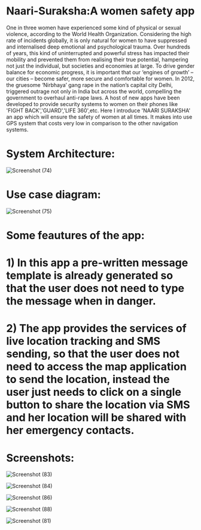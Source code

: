 # Naari-Suraksha:A women safety app
One in three women have experienced some kind of physical or sexual violence, according to the World Health Organization. Considering the high rate of incidents globally, it is only natural for women to have suppressed and internalised deep emotional and psychological trauma. Over hundreds of years, this kind of uninterrupted and powerful stress has impacted their mobility and prevented them from realising their true potential, hampering not just the individual, but societies and economies at large. To drive gender balance for economic progress, it is important that our ‘engines of growth’ – our cities –  become safer, more secure and comfortable for women. In 2012, the gruesome ‘Nirbhaya’ gang rape in the nation’s capital city Delhi, triggered outrage not only in India but across the world, compelling the government to overhaul anti-rape laws.
A host of new apps have been developed to provide security systems to women on their phones like 'FIGHT BACK','GUARD','LIFE 360',etc.
Here I introduce 'NAARI SURAKSHA' an app which will ensure the safety of women at all times. It makes into use GPS system that costs very low in comparison to the other navigation systems.

# System Architecture:
![Screenshot (74)](https://user-images.githubusercontent.com/75517237/101730175-92350b80-3adf-11eb-9eca-a837b47603f1.png)

# Use case diagram:
![Screenshot (75)](https://user-images.githubusercontent.com/75517237/101730329-d7f1d400-3adf-11eb-849c-315acfe11748.png)

# Some feautures of the app:
# 1) In this app a pre-written message template is already generated so that the user does not need to type the message when in danger.
# 2) The app provides the services of live location tracking and SMS sending, so that the user does not need to access the map application to send the location, instead the        user just needs to click on a single button to share the location via SMS and her location will be shared with her emergency contacts.  

# Screenshots:
![Screenshot (83)](https://user-images.githubusercontent.com/75517237/101731043-0b812e00-3ae1-11eb-9a7a-ebe6e3d7223d.png)

![Screenshot (84)](https://user-images.githubusercontent.com/75517237/101731060-12a83c00-3ae1-11eb-9443-604795467fc0.png)

![Screenshot (86)](https://user-images.githubusercontent.com/75517237/101731105-1f2c9480-3ae1-11eb-914c-d07429555fe2.png)

![Screenshot (88)](https://user-images.githubusercontent.com/75517237/101731199-48e5bb80-3ae1-11eb-867e-01537fbc7389.png)

![Screenshot (81)](https://user-images.githubusercontent.com/75517237/101731139-2eabdd80-3ae1-11eb-866b-8c9e5dd0e501.png)

